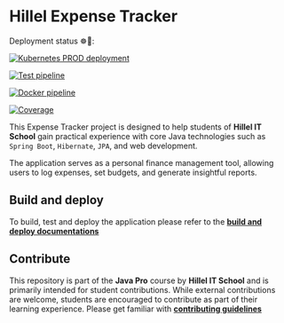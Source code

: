 # Hillel Expense Tracker

Deployment status ☸️🚀:

[![Kubernetes PROD deployment](https://github.com/ownerofglory/hillel-expense-tracker-backend/actions/workflows/kubernetes-prod-deploy.yml/badge.svg)](https://github.com/ownerofglory/hillel-expense-tracker-backend/actions/workflows/kubernetes-prod-deploy.yml)



[![Test pipeline](https://github.com/ownerofglory/hillel-expense-tracker-backend/actions/workflows/test-pipeline.yaml/badge.svg)](https://github.com/ownerofglory/hillel-expense-tracker-backend/actions/workflows/test-pipeline.yaml)

[![Docker pipeline](https://github.com/ownerofglory/hillel-expense-tracker-backend/actions/workflows/docker-push-pipeline.yaml/badge.svg)](https://github.com/ownerofglory/hillel-expense-tracker-backend/actions/workflows/test-pipeline.yaml)

[![Coverage](https://sonar.ownerofglory.com/api/project_badges/measure?project=Hillel-Expense-Tracker&metric=coverage&token=sqb_5c2943c9cbba5d9d2e427646ad334181ff5dbe81)](https://sonar.ownerofglory.com/dashboard?id=Hillel-Expense-Tracker)


This Expense Tracker project is designed to help students of **Hillel IT School** gain practical experience with core Java technologies such as `Spring Boot`, `Hibernate`, `JPA`, and web development. 

The application serves as a personal finance management tool, allowing users to log expenses, set budgets, and generate insightful reports.


## Build and deploy
To build, test and deploy the application please refer to the **[build and deploy documentations](./docs/index.md)**

## Contribute

This repository is part of the **Java Pro** course by **Hillel IT School** and is primarily intended for student contributions. While external contributions are welcome, students are encouraged to contribute as part of their learning experience. 
Please get familiar with **[contributing guidelines](./CONTRIBUTE.md)**

